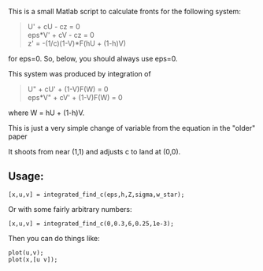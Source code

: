 

This is a small Matlab script to calculate fronts for the following system:
> U' + cU - cz = 0  
> eps*V' + cV - cz = 0  
> z' = -(1/c)(1-V)*F(hU + (1-h)V)  

for eps=0. So, below, you should always use eps=0.

This system was produced by integration of
> U" + cU' + (1-V)F(W) = 0  
> eps*V" + cV' + (1-V)F(W) = 0  

where W = hU + (1-h)V.

This is just a very simple change of variable from the equation in the "older" paper

It shoots from near (1,1) and adjusts c to land at (0,0).

Usage:
-
    [x,u,v] = integrated_find_c(eps,h,Z,sigma,w_star);
Or with some fairly arbitrary numbers:

    [x,u,v] = integrated_find_c(0,0.3,6,0.25,1e-3);

Then you can do things like:

    plot(u,v);
    plot(x,[u v]);

